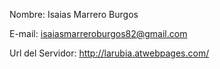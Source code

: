 Nombre: Isaias Marrero Burgos

E-mail: isaiasmarreroburgos82@gmail.com

Url del Servidor:
http://larubia.atwebpages.com/





